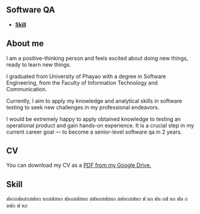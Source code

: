 ## Software QA
- **[Skill](#skill)**

## About me
I am a positive-thinking person and feels excited about doing new things, ready to learn new things.

I graduated from University of Phayao with a degree in Software Engineering, from the Faculty of Information Technology and Communication.

Currently, I aim to apply my knowledge and analytical skills in software testing to seek new challenges in my professional endeavors.

I would be extremely happy to apply obtained knowledge to testing an operational product and gain hands-on experience. It is a crucial step in my current career goal — to become a senior-level software qa in 2 years.

## <a name="CV"></a>CV
You can download my CV as a [PDF from my Google Drive.](https://drive.google.com/file/d/1yil3BXPwA83fAju5P9RM3M0yVFfWAbtG/view?usp=sharing)



## <a name="skill"></a>Skill
ฟหากฟหสกสฟหก
หกสฟสหก
ฟหกสฟสหก
สฟหกสฟสหก
สฟหกสฟหก
ฟ
หก
ฟห
กฟ
หก
ฟห
ก
หฟก
ฟ
หก

